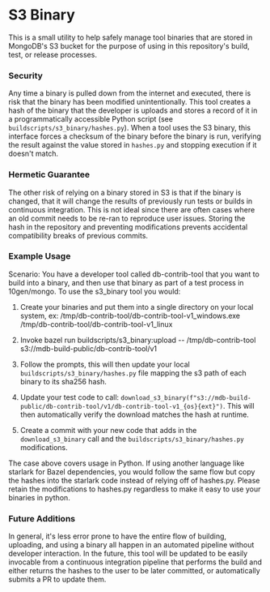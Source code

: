 # S3 Binary

This is a small utility to help safely manage tool binaries that are stored in MongoDB's S3 bucket for the purpose of using in this repository's build, test, or release processes.

### Security

Any time a binary is pulled down from the internet and executed, there is risk that the binary has been modified unintentionally. This tool creates a hash of the binary that the developer is uploads and stores a record of it in a programmatically accessible Python script (see `buildscripts/s3_binary/hashes.py`). When a tool uses the S3 binary, this interface forces a checksum of the binary before the binary is run, verifying the result against the value stored in `hashes.py` and stopping execution if it doesn't match.

### Hermetic Guarantee

The other risk of relying on a binary stored in S3 is that if the binary is changed, that it will change the results of previously run tests or builds in continuous integration. This is not ideal since there are often cases where an old commit needs to be re-ran to reproduce user issues. Storing the hash in the repository and preventing modifications prevents accidental compatibility breaks of previous commits.

### Example Usage

Scenario: You have a developer tool called db-contrib-tool that you want to build into a binary, and then use that binary as part of a test process in 10gen/mongo. To use the s3_binary tool you would:

1. Create your binaries and put them into a single directory on your local system, ex:
   /tmp/db-contrib-tool/db-contrib-tool-v1_windows.exe
   /tmp/db-contrib-tool/db-contrib-tool-v1_linux

2. Invoke bazel run buildscripts/s3_binary:upload -- /tmp/db-contrib-tool s3://mdb-build-public/db-contrib-tool/v1

3. Follow the prompts, this will then update your local `buildscripts/s3_binary/hashes.py` file mapping the s3 path of each binary to its sha256 hash.

4. Update your test code to call: `download_s3_binary(f"s3://mdb-build-public/db-contrib-tool/v1/db-contrib-tool-v1_{os}{ext}")`. This will then automatically verify the download matches the hash at runtime.

5. Create a commit with your new code that adds in the `download_s3_binary` call and the `buildscripts/s3_binary/hashes.py` modifications.

The case above covers usage in Python. If using another language like starlark for Bazel dependencies, you would follow the same flow but copy the hashes into the starlark code instead of relying off of hashes.py. Please retain the modifications to hashes.py regardless to make it easy to use your binaries in python.

### Future Additions

In general, it's less error prone to have the entire flow of building, uploading, and using a binary all happen in an automated pipeline without developer interaction. In the future, this tool will be updated to be easily invocable from a continuous integration pipeline that performs the build and either returns the hashes to the user to be later committed, or automatically submits a PR to update them.
